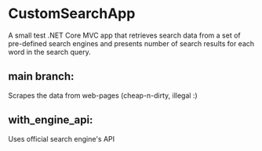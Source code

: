 # CustomSearchApp
A small test .NET Core MVC app that retrieves search data from a set of pre-defined search engines and presents number of search results for each word in the search query.

## main branch:
Scrapes the data from web-pages (cheap-n-dirty, illegal :)

## with_engine_api:
Uses official search engine's API
